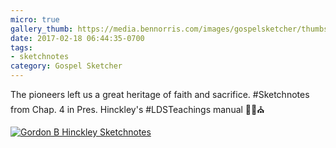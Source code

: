 ```yaml
---
micro: true
gallery_thumb: https://media.bennorris.com/images/gospelsketcher/thumbs/hinckley-teachings-4.jpg
date: 2017-02-18 06:44:35-0700
tags:
- sketchnotes
category: Gospel Sketcher
---
```


The pioneers left us a great heritage of faith and sacrifice. #Sketchnotes from Chap. 4 in Pres. Hinckley's #LDSTeachings manual ✍🏼⛪️

[![Gordon B Hinckley Sketchnotes](https://media.bennorris.com/images/gospelsketcher/general/hinckley-teachings-4.jpg)](https://media.bennorris.com/images/gospelsketcher/general/hinckley-teachings-4.jpg)
